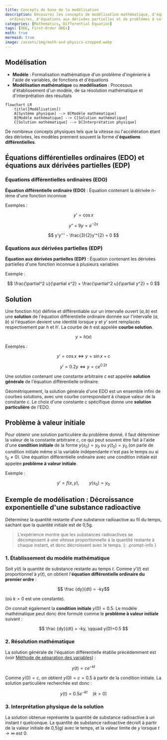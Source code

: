 ```yaml
---
title: Concepts de base de la modélisation
description: Découvrez les concepts de modélisation mathématique, d'équations différentielles
  ordinaires, d'équations aux dérivées partielles et de problèmes à valeur initiale.
categories: [Mathematics, Differential Equation]
tags: [ODE, First-Order ODEs]
math: true
mermaid: true
image: /assets/img/math-and-physics-cropped.webp
---
```

## Modélisation
- **Modèle** : Formalisation mathématique d'un problème d'ingénierie à l'aide de variables, de fonctions et d'équations
- **Modélisation mathématique** ou **modélisation** : Processus d'établissement d'un modèle, de sa résolution mathématique et d'interprétation des résultats

```mermaid
flowchart LR
	title([Modélisation])
	A[Système physique] --> B[Modèle mathématique]
	B[Modèle mathématique] --> C[Solution mathématique]
	C[Solution mathématique] --> D[Interprétation physique]
```

De nombreux concepts physiques tels que la vitesse ou l'accélération étant des dérivées, les modèles prennent souvent la forme d'**équations différentielles**.

## Équations différentielles ordinaires (EDO) et équations aux dérivées partielles (EDP)
### Équations différentielles ordinaires (EDO)
**Équation différentielle ordinaire (EDO)** : Équation contenant la dérivée n-ième d'une fonction inconnue

Exemples :

$$y' = \cos x$$

$$ y'' + 9y = e^{-2x} $$

$$ y'y''' - \frac{3}{2}y'^{2} = 0 $$


### Équations aux dérivées partielles (EDP)
**Équation aux dérivées partielles (EDP)** : Équation contenant les dérivées partielles d'une fonction inconnue à plusieurs variables

Exemple :

$$ \frac{\partial^2 u}{\partial x^2} + \frac{\partial^2 u}{\partial y^2} = 0 $$

## Solution
Une fonction $h(x)$ définie et différentiable sur un intervalle ouvert $(a, b)$ est une **solution** de l'équation différentielle ordinaire donnée sur l'intervalle $(a, b)$ si l'équation devient une identité lorsque $y$ et $y'$ sont remplacés respectivement par $h$ et $h'$. La courbe de $h$ est appelée **courbe solution**.

$$ y = h(x) $$

Exemples :

$$ y'=\cos x \Leftrightarrow y=\sin x+c $$

$$ y'=0.2y \Leftrightarrow y=ce^{0.2t} $$

Une solution contenant une constante arbitraire $c$ est appelée **solution générale** de l'équation différentielle ordinaire.

Géométriquement, la solution générale d'une EDO est un ensemble infini de courbes solutions, avec une courbe correspondant à chaque valeur de la constante $c$. Le choix d'une constante $c$ spécifique donne une **solution particulière** de l'EDO.

## Problème à valeur initiale
Pour obtenir une solution particulière du problème donné, il faut déterminer la valeur de la constante arbitraire $c$, ce qui peut souvent être fait à l'aide d'une **condition initiale** de la forme $y(x_{0})=y_{0}$ ou $y(t_{0})=y_{0}$ (on parle de condition initiale même si la variable indépendante n'est pas le temps ou si $t_{0}\neq0$). Une équation différentielle ordinaire avec une condition initiale est appelée **problème à valeur initiale**.

Exemple :

$$ y'=f(x,y),\qquad y(x_{0})=y_{0} $$

## Exemple de modélisation : Décroissance exponentielle d'une substance radioactive
Déterminez la quantité restante d'une substance radioactive au fil du temps, sachant que la quantité initiale est de 0,5g.
> L'expérience montre que les substances radioactives se décomposent à une vitesse proportionnelle à la quantité restante à chaque instant, et donc décroissent avec le temps.
{: .prompt-info }

### 1. Établissement du modèle mathématique
Soit $y(t)$ la quantité de substance restante au temps $t$. Comme $y'(t)$ est proportionnel à $y(t)$, on obtient l'**équation différentielle ordinaire du premier ordre** :

$$ \frac {dy}{dt} = -ky$$ 

(où $k>0$ est une constante).

On connaît également la **condition initiale** $y(0)=0.5$. Le modèle mathématique peut donc être formulé comme le **problème à valeur initiale** suivant :

$$ \frac {dy}{dt} = -ky, \qquad y(0)=0.5 $$

### 2. Résolution mathématique
La solution générale de l'équation différentielle établie précédemment est (voir [Méthode de séparation des variables](/posts/Separation-of-Variables/#exemple-de-modélisation--datation-par-le-carbone-radioactif)) :

$$ y(t)=ce^{-kt} $$

Comme $y(0)=c$, on obtient $y(0)=c=0.5$ à partir de la condition initiale. La solution particulière recherchée est donc :

$$ y(t)=0.5e^{-kt} \quad(k>0)$$

### 3. Interprétation physique de la solution
La solution obtenue représente la quantité de substance radioactive à un instant $t$ quelconque. La quantité de substance radioactive décroît à partir de la valeur initiale de 0,5(g) avec le temps, et la valeur limite de $y$ lorsque $t \to \infty$ est $0$.
